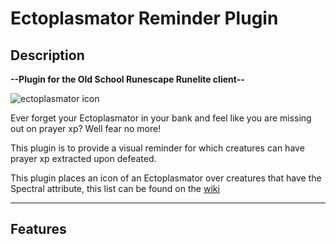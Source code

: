 # Ectoplasmator Reminder Plugin
## Description
**--Plugin for the Old School Runescape Runelite client--**

![ectoplasmator icon](https://oldschool.runescape.wiki/images/thumb/Ectoplasmator_detail.png/130px-Ectoplasmator_detail.png?1c5ef)

Ever forget your Ectoplasmator in your bank and feel like you are missing out on prayer xp?
Well fear no more!

This plugin is to provide a visual reminder for which creatures can have prayer xp extracted upon defeated.

This plugin places an icon of an Ectoplasmator over creatures that have the Spectral attribute, this list can be found on the [wiki](https://oldschool.runescape.wiki/w/Spectral_(attribute))



---
## Features
